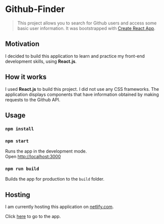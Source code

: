 # Github-Finder

> This project allows you to search for Github users and access some basic user information.
> It was bootstrapped with [Create React App](https://github.com/facebook/create-react-app).

## Motivation

I decided to build this application to learn and practice my front-end development skills, using **React.js**.

## How it works

I used **React.js** to build this project. I did not use any CSS frameworks.
The application displays components that have information obtained by making requests to the Github API.

## Usage

### `npm install`

### `npm start`

Runs the app in the development mode.<br>
Open [http://localhost:3000](http://localhost:3000)

### `npm run build`

Builds the app for production to the `build` folder.<br>

## Hosting

I am currently hosting this application on <a href="https://www.netlify.com/" target="_blank">netlify.com</a>.

Click <a href="https://github-finder-advait.netlify.app/" target="_blank">here</a> to go to the app.
